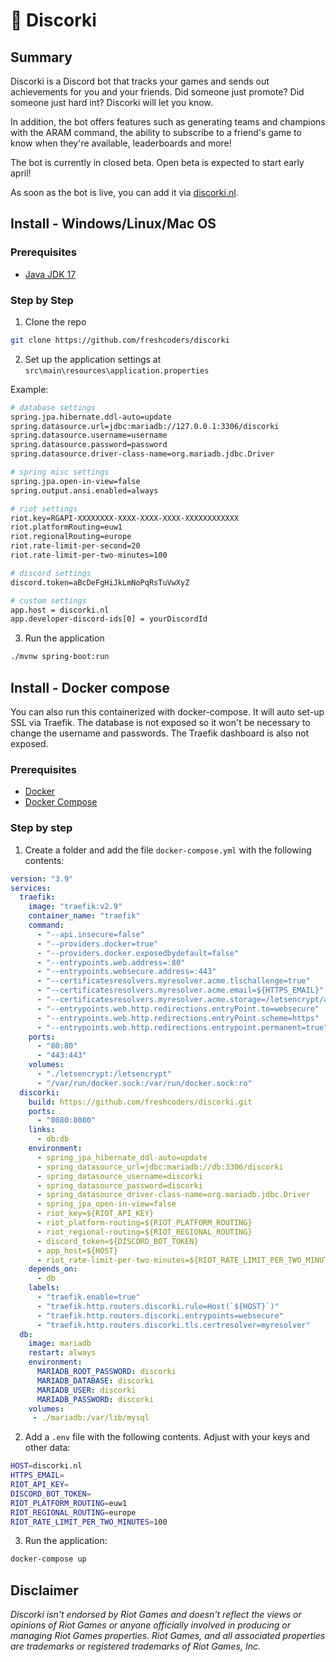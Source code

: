 # 🚀 Discorki

## Summary

Discorki is a Discord bot that tracks your games and sends out achievements for you and your friends. Did someone just promote? Did someone just hard int? Discorki will let you know.

In addition, the bot offers features such as generating teams and champions with the ARAM command, the ability to subscribe to a friend's game to know when they're available, leaderboards and more!

The bot is currently in closed beta. Open beta is expected to start early april!

As soon as the bot is live, you can add it via [discorki.nl](https://discorki.nl).

## Install - Windows/Linux/Mac OS

### Prerequisites

+ [Java JDK 17](https://adoptium.net/temurin/releases/?version=17)

### Step by Step

1. Clone the repo

```Bash
git clone https://github.com/freshcoders/discorki
```

2. Set up the application settings at `src\main\resources\application.properties`

Example:

```Bash
# database settings
spring.jpa.hibernate.ddl-auto=update
spring.datasource.url=jdbc:mariadb://127.0.0.1:3306/discorki
spring.datasource.username=username
spring.datasource.password=password
spring.datasource.driver-class-name=org.mariadb.jdbc.Driver

# spring misc settings
spring.jpa.open-in-view=false
spring.output.ansi.enabled=always

# riot settings
riot.key=RGAPI-XXXXXXXX-XXXX-XXXX-XXXX-XXXXXXXXXXXX
riot.platformRouting=euw1
riot.regionalRouting=europe
riot.rate-limit-per-second=20
riot.rate-limit-per-two-minutes=100

# discord settings
discord.token=aBcDeFgHiJkLmNoPqRsTuVwXyZ

# custom settings
app.host = discorki.nl
app.developer-discord-ids[0] = yourDiscordId
```

3. Run the application

```Bash
./mvnw spring-boot:run
```

## Install - Docker compose

You can also run this containerized with docker-compose. It will auto set-up SSL via Traefik. The database is not exposed so it won't be necessary to change the username and passwords. The Traefik dashboard is also not exposed.

### Prerequisites

+ [Docker](https://docs.docker.com/get-docker/)
+ [Docker Compose](https://docs.docker.com/compose/install/)

### Step by step

1. Create a folder and add the file `docker-compose.yml` with the following contents:

```yml
version: "3.9"
services:
  traefik:
    image: "traefik:v2.9"
    container_name: "traefik"
    command:
      - "--api.insecure=false"
      - "--providers.docker=true"
      - "--providers.docker.exposedbydefault=false"
      - "--entrypoints.web.address=:80"
      - "--entrypoints.websecure.address=:443"
      - "--certificatesresolvers.myresolver.acme.tlschallenge=true"
      - "--certificatesresolvers.myresolver.acme.email=${HTTPS_EMAIL}"
      - "--certificatesresolvers.myresolver.acme.storage=/letsencrypt/acme.json"
      - "--entrypoints.web.http.redirections.entryPoint.to=websecure"
      - "--entrypoints.web.http.redirections.entryPoint.scheme=https"
      - "--entrypoints.web.http.redirections.entrypoint.permanent=true"
    ports:
      - "80:80"
      - "443:443"
    volumes:
      - "./letsencrypt:/letsencrypt"
      - "/var/run/docker.sock:/var/run/docker.sock:ro"
  discorki:
    build: https://github.com/freshcoders/discorki.git
    ports:
      - "8080:8080"
    links:
      - db:db
    environment:
      - spring_jpa_hibernate_ddl-auto=update
      - spring_datasource_url=jdbc:mariadb://db:3306/discorki
      - spring_datasource_username=discorki
      - spring_datasource_password=discorki
      - spring_datasource_driver-class-name=org.mariadb.jdbc.Driver
      - spring_jpa_open-in-view=false
      - riot_key=${RIOT_API_KEY}
      - riot_platform-routing=${RIOT_PLATFORM_ROUTING}
      - riot_regional-routing=${RIOT_REGIONAL_ROUTING}
      - discord_token=${DISCORD_BOT_TOKEN}
      - app_host=${HOST}
      - riot_rate-limit-per-two-minutes=${RIOT_RATE_LIMIT_PER_TWO_MINUTES}
    depends_on:
      - db
    labels:
      - "traefik.enable=true"
      - "traefik.http.routers.discorki.rule=Host(`${HOST}`)"
      - "traefik.http.routers.discorki.entrypoints=websecure"
      - "traefik.http.routers.discorki.tls.certresolver=myresolver"
  db:
    image: mariadb
    restart: always
    environment:
      MARIADB_ROOT_PASSWORD: discorki
      MARIADB_DATABASE: discorki
      MARIADB_USER: discorki
      MARIADB_PASSWORD: discorki
    volumes:
     - ./mariadb:/var/lib/mysql
```

2. Add a `.env` file with the following contents. Adjust with your keys and other data:

```Bash
HOST=discorki.nl
HTTPS_EMAIL=
RIOT_API_KEY=
DISCORD_BOT_TOKEN=
RIOT_PLATFORM_ROUTING=euw1
RIOT_REGIONAL_ROUTING=europe
RIOT_RATE_LIMIT_PER_TWO_MINUTES=100
```

3. Run the application:

```Bash
docker-compose up
```

## Disclaimer

*Discorki isn't endorsed by Riot Games and doesn't reflect the views or opinions of Riot Games or anyone officially involved in producing or managing Riot Games properties. Riot Games, and all associated properties are trademarks or registered trademarks of Riot Games, Inc.*
